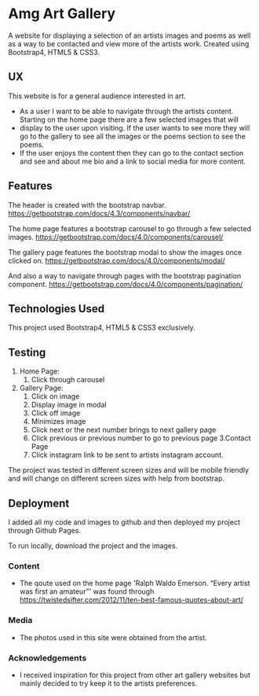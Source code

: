 # Amg Art Gallery

A website for displaying a selection of an artists images and poems as well as a way to be contacted and view more of the artists work.
Created using Bootstrap4, HTML5 & CSS3.

## UX

This website is for a general audience interested in art.

- As a user I want to be able to navigate through the artists content. Starting on the home page there are a few selected images that will
- display to the user upon visiting. If the user wants to see more they will go to the gallery to see all the images or the poems section to see the poems.
- If the user enjoys the content then they can go to the contact section and see and about me bio and a link to social media for more content.



## Features

The header is created with the bootstrap navbar.
https://getbootstrap.com/docs/4.3/components/navbar/

The home page features a bootstrap carousel to go through a few selected images.
https://getbootstrap.com/docs/4.0/components/carousel/

The gallery page features the bootstrap modal to show the images once clicked on.
https://getbootstrap.com/docs/4.0/components/modal/

And also a way to navigate through pages with the bootstrap pagination component.
https://getbootstrap.com/docs/4.0/components/pagination/


## Technologies Used

This project used Bootstrap4, HTML5 & CSS3 exclusively.


## Testing

1. Home Page:
    1. Click through carousel
2. Gallery Page:
    1. Click on image
    2. Display image in modal
    3. Click off image
    4. Minimizes image
    5. Click next or the next number brings to next gallery page
    6. Click previous or previous number to go to previous page
3.Contact Page
    1. Click instagram link to be sent to artists instagram account.

The project was tested in different screen sizes and will be mobile friendly and will change on different screen sizes with help from bootstrap.

## Deployment

I added all my code and images to github and then deployed my project through Github Pages.

To run locally, download the project and the images.


### Content
- The qoute used on the home page 'Ralph Waldo Emerson. “Every artist was first an amateur”' was found through https://twistedsifter.com/2012/11/ten-best-famous-quotes-about-art/

### Media
- The photos used in this site were obtained from the artist.

### Acknowledgements

- I received inspiration for this project from other art gallery websites but mainly decided to try keep it to the artists preferences.
